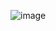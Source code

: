 ![image](https://cdn.discordapp.com/attachments/1091495948821200998/1104775125255065621/aoventlogo.png)
